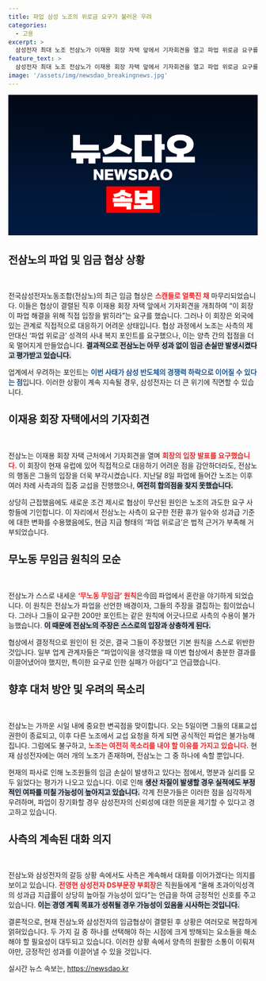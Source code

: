 ```yaml
---
title: 파업 삼성 노조의 위로금 요구가 불러온 우려
categories:
  - 고용
excerpt: >
  삼성전자 최대 노조 전삼노가 이재용 회장 자택 앞에서 기자회견을 열고 파업 위로금 요구를 밝혔지만, 협상은 결렬로 끝났다. 이로 인해 노조원들은 막대한 임금 손실에 직면했으며, 노조의 명분과 실리가 모두 실추된 상황이다. 업계는 파업이 장기화할 경우 삼성 경쟁력에 심각한 타격이 우려된다고 경고한다.
feature_text: >
  삼성전자 최대 노조 전삼노가 이재용 회장 자택 앞에서 기자회견을 열고 파업 위로금 요구를 밝혔지만, 협상은 결렬로 끝났다. 이로 인해 노조원들은 막대한 임금 손실에 직면했으며, 노조의 명분과 실리가 모두 실추된 상황이다. 업계는 파업이 장기화할 경우 삼성 경쟁력에 심각한 타격이 우려된다고 경고한다.
image: '/assets/img/newsdao_breakingnews.jpg'
---
```


<p><img src="/assets/img/newsdao_breakingnews.jpg" alt="firstkoreanews 속보" /></p>

<h2 data-ke-size="size26">전삼노의 파업 및 임금 협상 상황</h2>

<p data-ke-size="size16">&nbsp;</p>  

<p>전국삼성전자노동조합(전삼노)의 최근 임금 협상은 <b><span style="color: #ee2323;">스캔들로 얼룩진 채</span></b> 마무리되었습니다. 이들은 협상이 결렬된 직후 이재용 회장 자택 앞에서 기자회견을 개최하여 “이 회장이 파업 해결을 위해 직접 입장을 밝히라”는 요구를 했습니다. 그러나 이 회장은 외국에 있는 관계로 직접적으로 대응하기 어려운 상태입니다. 협상 과정에서 노조는 사측의 제안대신 ‘파업 위로금’ 성격의 사내 복지 포인트를 요구했으나, 이는 양측 간의 접점을 더욱 멀어지게 만들었습니다. <b><span style="background-color: #21538527;">결과적으로 전삼노는 아무 성과 없이 임금 손실만 발생시켰다고 평가받고 있습니다.</span></b></p>

<p>업계에서 우려하는 포인트는 <b><span style="color: #1a5490;">이번 사태가 삼성 반도체의 경쟁력 하락으로 이어질 수 있다는 점</span></b>입니다. 이러한 상황이 계속 지속될 경우, 삼성전자는 더 큰 위기에 직면할 수 있습니다. </p>

<h2 data-ke-size="size26">이재용 회장 자택에서의 기자회견</h2>

<p data-ke-size="size16">&nbsp;</p>  

<p>전삼노는 이재용 회장 자택 근처에서 기자회견을 열며 <b><span style="color: #ee2323;">회장의 입장 발표를 요구했습니다.</span></b> 이 회장이 현재 유럽에 있어 직접적으로 대응하기 어려운 점을 감안하더라도, 전삼노의 행동은 그들의 입장을 더욱 부각시켰습니다. 지난달 8일 파업에 들어간 노조는 이후 여러 차례 사측과의 집중 교섭을 진행했으나, <b><span style="background-color: #21538527;">여전히 합의점을 찾지 못했습니다.</span></b></p>

<p>상당히 근접했음에도 새로운 조건 제시로 협상이 무산된 원인은 노조의 과도한 요구 사항들에 기인합니다. 이 자리에서 전삼노는 사측이 요구한 전환 휴가 일수와 성과급 기준에 대한 변화를 수용했음에도, 현금 지급 형태의 ‘파업 위로금’은 법적 근거가 부족해 거부되었습니다. </p>

<h2 data-ke-size="size26">무노동 무임금 원칙의 모순</h2>

<p data-ke-size="size16">&nbsp;</p>  

<p>전삼노가 스스로 내세운 <b><span style="color: #ee2323;">‘무노동 무임금’ 원칙</span></b>은今回 파업에서 혼란을 야기하게 되었습니다. 이 원칙은 전삼노가 파업을 선언한 배경이자, 그들의 주장을 결집하는 힘이었습니다. 그러나 그들이 요구한 200만 포인트는 같은 원칙에 어긋나므로 사측의 수용이 불가능했습니다. <b><span style="background-color: #21538527;">이 때문에 전삼노의 주장은 스스로의 입장과 상충하게 된다.</span></b> </p>

<p>협상에서 결정적으로 원인이 된 것은, 결국 그들이 주장했던 기본 원칙을 스스로 위반한 것입니다. 일부 업계 관계자들은 “파업이익을 생각했을 때 이번 협상에서 충분한 결과를 이끌어냈어야 했지만, 특이한 요구로 인한 실패가 아쉽다”고 언급했습니다.</p>

<h2 data-ke-size="size26">향후 대처 방안 및 우려의 목소리</h2>

<p data-ke-size="size16">&nbsp;</p>  

<p>전삼노는 가까운 시일 내에 중요한 변곡점을 맞이합니다. 오는 5일이면 그들의 대표교섭 권한이 종료되고, 이후 다른 노조에서 교섭 요청을 하게 되면 공식적인 파업은 불가능해집니다. 그럼에도 불구하고, <b><span style="color: #ee2323;">노조는 여전히 목소리를 내야 할 이유를 가지고 있습니다.</span></b> 현재 삼성전자에는 여러 개의 노조가 존재하며, 전삼노는 그 중 하나에 속할 뿐입니다. </p>

<p>현재의 파사로 인해 노조원들의 임금 손실이 발생하고 있다는 점에서, 명분과 실리를 모두 잃었다는 평가가 나오고 있습니다. 이로 인해 <b><span style="background-color: #21538527;">생산 차질이 발생할 경우 실적에도 부정적인 여파를 미칠 가능성이 높아지고 있습니다.</span></b> 각계 전문가들은 이러한 점을 심각하게 우려하며, 파업이 장기화할 경우 삼성전자의 신뢰성에 대한 의문을 제기할 수 있다고 경고하고 있습니다.</p>

<h2 data-ke-size="size26">사측의 계속된 대화 의지</h2>

<p data-ke-size="size16">&nbsp;</p>  

<p>전삼노와 삼성전자의 갈등 상황 속에서도 사측은 계속해서 대화를 이어가겠다는 의지를 보이고 있습니다. <b><span style="color: #ee2323;">전영현 삼성전자 DS부문장 부회장</span></b>은 직원들에게 “올해 초과이익성격의 성과급 지급률이 상당히 높아질 가능성이 있다”는 언급을 하여 긍정적인 신호를 주고 있습니다. <b><span style="background-color: #21538527;">이는 경영 계획 목표가 성취될 경우 가능성이 있음을 시사하는 것입니다.</span></b></p>

<p>결론적으로, 현재 전삼노와 삼성전자의 임금협상이 결렬된 후 상황은 여러모로 복잡하게 얽혀있습니다. 두 가지 길 중 하나를 선택해야 하는 시점에 크게 방해되는 요소들을 해소해야 할 필요성이 대두되고 있습니다. 이러한 상황 속에서 양측의 원활한 소통이 이뤄져야만, 긍정적인 성과를 이끌어낼 수 있을 것입니다.</p>
실시간 뉴스 속보는, <a href="https://newsdao.kr" rel="dofollow">https://newsdao.kr</a>


